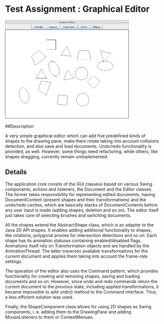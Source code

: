 # Test Assignment : Graphical Editor

<img src="/screenshots/app.png" height="320">

##Description

A very simple graphical editor which can add five predefined kinds of shapes to the drawing pane, make them rotate taking into account collisions detection, and also save and load documents. Undo/redo functionality is provided, as well. However, some things need refactoring, while others, like shapes dragging, currently remain unimplemented.

## Details

The application core consits of the GUI classess based on various Swing components, actions and listeners, the Document and the Editor classes. The former takes responsibility for representing edited documents, having DocumentContent (present shapes and their transformations) and the undo/redo caches, which are basically stacks of DocumentContents before any user input is made (adding shapes, deletion and so on). The editor itself just takes care of selecting brushes and switching documents.

All the shapes extend the AbstractShape class, which is an adapter to the Java 2D API shapes. It enables adding additional functionality to shapes, like rotations, polygonal proxies for intersection detections and so on. Each shape has its animation statuses containing enabled/disabled flags. Animations itself rely on Transformation objects and are handled by the AnimationThread. The latter traverses available transformations for the current document and applies them taking into account the frame-rate settings.

The operation of the editor also uses the Command pattern, which provides functionality for creating and removing shapes, saving and loading documents and so on. However, since undo and redo commands return the current document to the previous state, including applied transformations, it became impossible to add undo() method to the Command interface. Thus, a less efficient solution was used.

Finally, the ShapeComponent class allows for using 2D shapes as Swing components, i. e. adding them to the DrawingPane and adding MouseListeners to them or ContextMenues.
